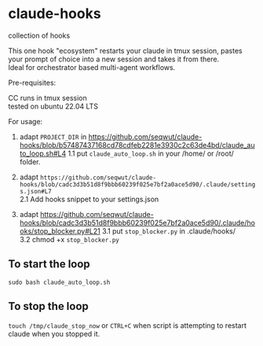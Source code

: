 # claude-hooks
collection of hooks

This one hook "ecosystem" restarts your claude in tmux session, pastes your prompt of choice into a new session and takes it from there.  
Ideal for orchestrator based multi-agent workflows. 

Pre-requisites: 

CC runs in tmux session  
tested on ubuntu 22.04 LTS  



For usage: 


1. adapt `PROJECT_DIR` in https://github.com/seqwut/claude-hooks/blob/b57487437168cd78cdfeb2281e3930c2c63de4bd/claude_auto_loop.sh#L4
1.1 put `claude_auto_loop.sh` in your /home/ or /root/ folder.

2. adapt `https://github.com/seqwut/claude-hooks/blob/cadc3d3b51d8f9bbb60239f025e7bf2a0ace5d90/.claude/settings.json#L7`  
2.1 Add hooks snippet to your settings.json

3. adapt https://github.com/seqwut/claude-hooks/blob/cadc3d3b51d8f9bbb60239f025e7bf2a0ace5d90/.claude/hooks/stop_blocker.py#L21
   3.1 put `stop_blocker.py` in .claude/hooks/  
   3.2 chmod +x `stop_blocker.py`


## To start the loop
`sudo bash claude_auto_loop.sh`  

## To stop the loop 

`touch /tmp/claude_stop_now` or `CTRL+C` when script is attempting to restart claude when you stopped it. 
   




